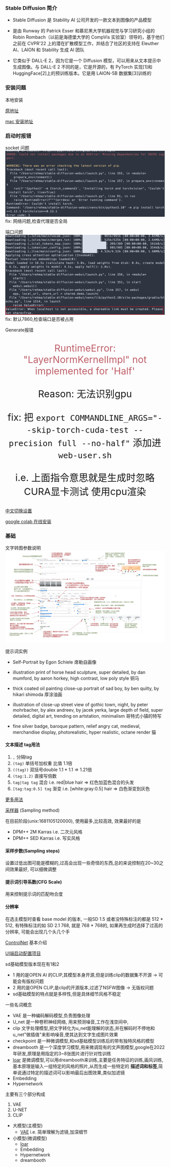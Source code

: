 ### Stable Diffusion 简介


+ Stable Diffusion 是 Stability AI 公司开发的一款文本到图像的产品模型
+ 是由 Runway 的 Patrick Esser 和慕尼黑大学机器视觉与学习研究小组的 Robin Rombach（以前是海德堡大学的 CompVis 实验室）领导的，基于他们之前在 CVPR'22 上的潜在扩散模型工作，并结合了社区的支持在 Eleuther AI、LAION 和 Stability 生成 AI 团队


+ 它类似于 DALL-E 2，因为它是一个 Diffusion 模型，可以用来从文本提示中生成图像。与 DALL-E 2 不同的是，它是开源的，有 PyTorch 实现[1]和 HuggingFace[2]上的预训练版本。它是用 LAION-5B 数据集[3]训练的



### 安装问题


本地安装

[原地址](https://github.com/AUTOMATIC1111/stable-diffusion-webui) 

[mac 安装地址](https://github.com/AUTOMATIC1111/stable-diffusion-webui/wiki/Installation-on-Apple-Silicon) 


### 启动时报错

socket 问题
![pic](https://raw.githubusercontent.com/lish44/pic/main/res/202304091531621.png)
fix: 网络问题,检查代理是否全局


端口问题
![pic](https://raw.githubusercontent.com/lish44/pic/main/res/202304091534211.png)
fix: 默认7860,检查端口是否被占用


Generate报错
<div style="text-align: center; font-size: 30px;">

<font color=#bf616a>RuntimeError: "LayerNormKernelImpl" not implemented for 'Half'</font> 

Reason: 无法识别gpu

fix: 把 `export COMMANDLINE_ARGS="--skip-torch-cuda-test --precision full --no-half"` 添加进 `web-user.sh` 

i.e. 上面指令意思就是生成时忽略CURA显卡测试 使用cpu渲染
</div>


[中文切换设置](https://github.com/VinsonLaro/stable-diffusion-webui-chinese) 


[google colab 在线安装](https://github.com/camenduru/stable-diffusion-webui-colab) 



### 基础


文字转图参数说明
![pic](https://raw.githubusercontent.com/lish44/pic/main/res/202304231038151.jpg)


提示词实例

+ Self-Portrait by Egon Schiele 席勒自画像

+ illustration print of horse head sculpture, super detailed, by dan mumford, by aaron horkey, high contrast, low poly style 铜马

+ thick coated oil painting close-up portrait of sad boy, by ben quilty, by hikari shimoda 厚涂油画


+ illustration of close-up street view of gothic town, night, by peter mohrbacher, by alex andreev, by jacek yerka, large depth of field, super detailed, digital art, trending on artstation, minimalism 哥特式小镇的特写

+ fine silver badge, baroque pattern, relief angry cat, medieval, merchandise display, photorealistic, hyper realistic, octane render 猫


#### 文本描述 tag用法

1. `,` 分隔tag
2. `(tag)` 单括号加权重 比值 1.1倍
3. `((tag))` 双括号double 1.1 * 1.1 => 1.21倍
4. `(tag:1.2)` 直接写倍数
5. `tag|tag tag` 混合 i.e. red|blue hair => 红色加蓝色混合的头发
6. `[tag:tag:0.5] tag` 渐变 i.e. [white:gray:0.5] hair => 白色渐变到灰色
 
[更多用法](https://tags.novelai.dev/) 


[采样器](https://zhuanlan.zhihu.com/p/612572004) (Sampling method)

在目前阶段(unix:1681105120000), 使用最多,比较高效, 效果最好的是
+ DPM++ 2M Karras i.e. 二次元风格
+ DPM++ SED Karras i.e. 写实风格


#### 采样步数(Sampling steps)

设置过低出图可能是模糊的,过高会出现一些奇怪的东西,总的来说控制在20~30之间效果最好, 可以细微调整


#### 提示词引导系数(CFG Scale)

用来控制提示词的匹配吻合度


#### 分辨率

在选主模型时查看 base model 的版本, 一般SD 1.5 或者没特殊标注的都是 512 * 512, 有特殊标注的如 SD 2.1 768, 就是 768 * 768的, 如果再生成时选择了过高的分辨率, 可能会出现几个头几个手

[ControlNet](ControlNet.md) 基本介绍


[UI端启动配置项目](https://github.com/AUTOMATIC1111/stable-diffusion-webui/wiki/Command-Line-Arguments-and-Settings) 


sd基础模型版本现在有1和2

+ 1 用的是OPEN AI 的CLIP,其模型本身开源,但是训练clip的数据集不开源 -> 可能会有版权问题
+ 2 用的是OPEN CLIP,是clip的开源版本,过滤了NSFW图像 -> 无版权问题
+ sd基础模型的特点就是多样性,但是具体细节风格不稳定


一些名词概念
 
+ VAE 是一种编码解码模型,负责图像处理
+ U_net 是一种卷积神经网络, 用来预测噪音,工作在浅空间中,
+ clip 文字处理模型,把文字转化为u_net能理解的状态,并在解码时不停地和u_net"做插值"来影响噪音,使其达到文字生成图片效果
+ checkpoint 是一种微调模型,和sd基础模型训练后的带有独特风格的模型
+ dreambooth 是一个深度学习模型,用来微调现有的文声图模型,google在2022年研发,原理是用指定的3~8张图片进行针对性训练
+ [loar](loar.md) 是微调模型,可以用dreambooth来训练,主要是任务特征的训练,画风训练,基本原理是输入一组特定的风格的照片,从而生成一些特定的 **描述词和标签**,简单说通过特定的描述词可以影响最后出图效果,类似加滤镜
+ Embedding
+ Hypernetwork

主要有三个部分构成
1. VAE
2. U-NET
3. CLIP


+ 大模型(主模型)
	+ [VAE](VAE.md) i.e. 简单理解为滤镜,加深细节
+ 小模型(微调模型)
	+ [loar](loar.md)
	+ Embedding
	+ Hypernetwork
	+ dreambooth
